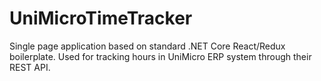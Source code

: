 # UniMicroTimeTracker

Single page application based on standard .NET Core React/Redux boilerplate.
Used for tracking hours in UniMicro ERP system through their REST API.
